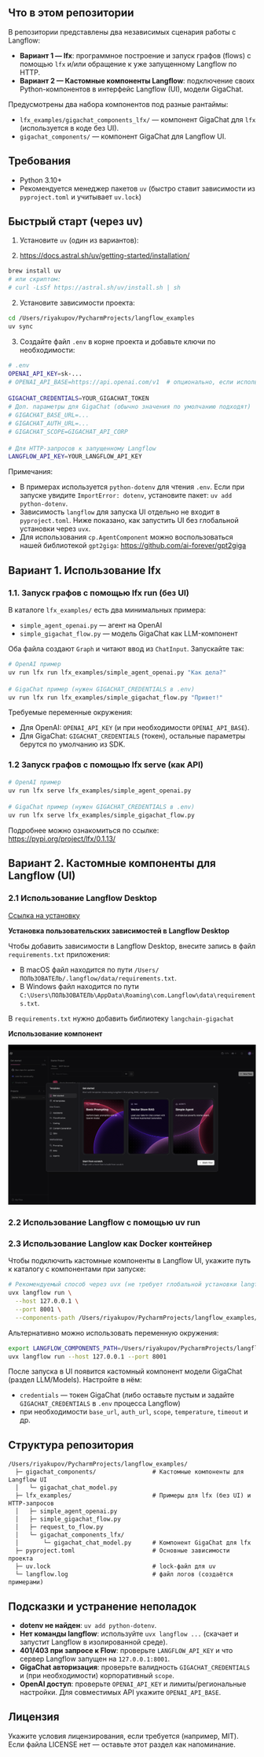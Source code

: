 ## Что в этом репозитории

В репозитории представлены два независимых сценария работы с Langflow:

- **Вариант 1 — lfx**: программное построение и запуск графов (flows) с помощью `lfx` и/или обращение к уже запущенному Langflow по HTTP.
- **Вариант 2 — Кастомные компоненты Langflow**: подключение своих Python-компонентов в интерфейс Langflow (UI), модели GigaChat.

Предусмотрены два набора компонентов под разные рантаймы:
- `lfx_examples/gigachat_components_lfx/` — компонент GigaChat для `lfx` (используется в коде без UI).
- `gigachat_components/` — компонент GigaChat для Langflow UI.

## Требования

- Python 3.10+
- Рекомендуется менеджер пакетов `uv` (быстро ставит зависимости из `pyproject.toml` и учитывает `uv.lock`)

## Быстрый старт (через uv)

1) Установите `uv` (один из вариантов):

2) https://docs.astral.sh/uv/getting-started/installation/
```bash
brew install uv
# или скриптом:
# curl -LsSf https://astral.sh/uv/install.sh | sh
```

2) Установите зависимости проекта:

```bash
cd /Users/riyakupov/PycharmProjects/langflow_examples
uv sync
```

3) Создайте файл `.env` в корне проекта и добавьте ключи по необходимости:

```bash
# .env
OPENAI_API_KEY=sk-...
# OPENAI_API_BASE=https://api.openai.com/v1  # опционально, если используете прокси/совместимые API

GIGACHAT_CREDENTIALS=YOUR_GIGACHAT_TOKEN
# Доп. параметры для GigaChat (обычно значения по умолчанию подходят)
# GIGACHAT_BASE_URL=...
# GIGACHAT_AUTH_URL=...
# GIGACHAT_SCOPE=GIGACHAT_API_CORP

# Для HTTP-запросов к запущенному Langflow
LANGFLOW_API_KEY=YOUR_LANGFLOW_API_KEY
```

Примечания:
- В примерах используется `python-dotenv` для чтения `.env`. Если при запуске увидите `ImportError: dotenv`, установите пакет: `uv add python-dotenv`.
- Зависимость `langflow` для запуска UI отдельно не входит в `pyproject.toml`. Ниже показано, как запустить UI без глобальной установки через `uvx`.
- Для использования `cp.AgentComponent` можно воспользоваться нашей библиотекой `gpt2giga`: https://github.com/ai-forever/gpt2giga
## Вариант 1. Использование lfx

### 1.1. Запуск графов с помощью lfx run (без UI)

В каталоге `lfx_examples/` есть два минимальных примера:
- `simple_agent_openai.py` — агент на OpenAI
- `simple_gigachat_flow.py` — модель GigaChat как LLM-компонент

Оба файла создают `Graph` и читают ввод из `ChatInput`. Запускайте так:

```bash
# OpenAI пример
uv run lfx run lfx_examples/simple_agent_openai.py "Как дела?"

# GigaChat пример (нужен GIGACHAT_CREDENTIALS в .env)
uv run lfx run lfx_examples/simple_gigachat_flow.py "Привет!"
```

Требуемые переменные окружения:
- Для OpenAI: `OPENAI_API_KEY` (и при необходимости `OPENAI_API_BASE`).
- Для GigaChat: `GIGACHAT_CREDENTIALS` (токен), остальные параметры берутся по умолчанию из SDK.

### 1.2 Запуск графов с помощью lfx serve (как API)

```bash
# OpenAI пример
uv run lfx serve lfx_examples/simple_agent_openai.py

# GigaChat пример (нужен GIGACHAT_CREDENTIALS в .env)
uv run lfx serve lfx_examples/simple_gigachat_flow.py
```

Подробнее можно ознакомиться по ссылке: https://pypi.org/project/lfx/0.1.13/

## Вариант 2. Кастомные компоненты для Langflow (UI)

### 2.1 Использование Langflow Desktop 
[Ссылка на установку](https://www.langflow.org/desktop)

**Установка пользовательских зависимостей в Langflow Desktop**

Чтобы добавить зависимости в Langflow Desktop, внесите запись в файл `requirements.txt` приложения:

*   В macOS файл находится по пути `/Users/ПОЛЬЗОВАТЕЛЬ/.langflow/data/requirements.txt`.
*   В Windows файл находится по пути `C:\Users\ПОЛЬЗОВАТЕЛЬ\AppData\Roaming\com.Langflow\data\requirements.txt`.

В `requirements.txt` нужно добавить библиотеку `langchain-gigachat`

**Использование компонент**

![Flow overview](docs/flow_overview.png)
### 2.2 Использование Langflow с помощью uv run

### 2.3 Использование Langlow как Docker контейнер
Чтобы подключить кастомные компоненты в Langflow UI, укажите путь к каталогу с компонентами при запуске:

```bash
# Рекомендуемый способ через uvx (не требует глобальной установки langflow)
uvx langflow run \
  --host 127.0.0.1 \
  --port 8001 \
  --components-path /Users/riyakupov/PycharmProjects/langflow_examples/gigachat_components
```

Альтернативно можно использовать переменную окружения:

```bash
export LANGFLOW_COMPONENTS_PATH=/Users/riyakupov/PycharmProjects/langflow_examples/gigachat_components
uvx langflow run --host 127.0.0.1 --port 8001
```

После запуска в UI появится кастомный компонент модели GigaChat (раздел LLM/Models). Настройте в нём:
- `credentials` — токен GigaChat (либо оставьте пустым и задайте `GIGACHAT_CREDENTIALS` в `.env` процесса Langflow)
- при необходимости `base_url`, `auth_url`, `scope`, `temperature`, `timeout` и др.

## Структура репозитория

```text
/Users/riyakupov/PycharmProjects/langflow_examples/
  ├─ gigachat_components/                # Кастомные компоненты для Langflow UI
  │   └─ gigachat_chat_model.py
  ├─ lfx_examples/                       # Примеры для lfx (без UI) и HTTP-запросов
  │   ├─ simple_agent_openai.py
  │   ├─ simple_gigachat_flow.py
  │   ├─ request_to_flow.py
  │   └─ gigachat_components_lfx/
  │       └─ gigachat_chat_model.py      # Компонент GigaChat для lfx
  ├─ pyproject.toml                      # Основные зависимости проекта
  ├─ uv.lock                             # lock-файл для uv
  └─ langflow.log                        # файл логов (создаётся примерами)
```

## Подсказки и устранение неполадок

- **dotenv не найден**: `uv add python-dotenv`.
- **Нет команды langflow**: используйте `uvx langflow ...` (скачает и запустит Langflow в изолированной среде).
- **401/403 при запросе к Flow**: проверьте `LANGFLOW_API_KEY` и что сервер Langflow запущен на `127.0.0.1:8001`.
- **GigaChat авторизация**: проверьте валидность `GIGACHAT_CREDENTIALS` и (при необходимости) корпоративный `scope`.
- **OpenAI доступ**: проверьте `OPENAI_API_KEY` и лимиты/региональные настройки. Для совместимых API укажите `OPENAI_API_BASE`.

## Лицензия

Укажите условия лицензирования, если требуется (например, MIT). Если файла LICENSE нет — оставьте этот раздел как напоминание.

